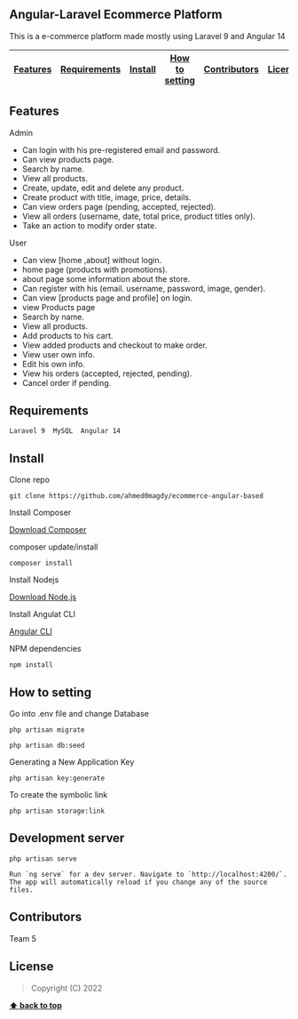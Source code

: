 

## Angular-Laravel Ecommerce Platform

This is a e-commerce platform made mostly using Laravel 9 and Angular 14

| [Features][] | [Requirements][] | [Install][] | [How to setting][] | [Contributors][] | [License][] |
|---|---|---|---|---|---|

## Features 

Admin
- Can login with his pre-registered email and password.
- Can view products page.
- Search by name.
- View all products.
- Create, update, edit and delete any product.
- Create product with title, image, price, details.
- Can view orders page (pending, accepted, rejected).
- View all orders (username, date, total price, product titles only).
- Take an action to modify order state.

User
- Can view [home ,about] without login.
- home page (products with promotions).
- about page some information about the store.
- Can register with his (email. username, password, image, gender).
- Can view [products page and profile] on login.
- view Products page
- Search by name.
- View all products.
- Add products to his cart.
- View added products and checkout to make order.
- View user own info.
- Edit his own info.
- View his orders (accepted, rejected, pending).
- Cancel order if pending.


## Requirements

	Laravel 9  MySQL  Angular 14

## Install

Clone repo

```
git clone https://github.com/ahmed0magdy/ecommerce-angular-based
```

Install Composer


[Download Composer](https://getcomposer.org/download/)


composer update/install 

```
composer install
```

Install Nodejs


[Download Node.js](https://nodejs.org/en/download/)


Install Angulat CLI


[Angular CLI](https://github.com/angular/angular-cli)


NPM dependencies
```
npm install
```

## How to setting 

Go into .env file and change Database

```
php artisan migrate
```

```
php artisan db:seed
```
Generating a New Application Key
```
php artisan key:generate
```
To create the symbolic link
```
php artisan storage:link
```

## Development server
```
php artisan serve

Run `ng serve` for a dev server. Navigate to `http://localhost:4200/`. The app will automatically reload if you change any of the source files.

```

## Contributors

Team 5

## License

> Copyright (C) 2022 

**[⬆ back to top](#laravel-ecommerce-platform)**

[Features]:#features
[Requirements]:#requirements
[Install]:#install
[How to setting]:#how-to-setting
[Contributors]:#contributors
[License]:#license
